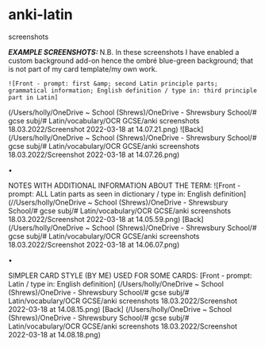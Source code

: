 # anki-latin
screenshots

<b><i> EXAMPLE SCREENSHOTS: </i></b>
    N.B. In these screenshots I have enabled a custom background add-on hence the ombré blue-green background; that is not part of my card template/my own work.

    ![Front - prompt: first &amp; second Latin principle parts; grammatical information; English definition / type in: third principle part in Latin]
(/Users/holly/OneDrive ~ School (Shrews)/OneDrive - Shrewsbury School/# gcse subj/# Latin/vocabulary/OCR GCSE/anki screenshots 18.03.2022/Screenshot 2022-03-18 at 14.07.21.png)
    ![Back]
(/Users/holly/OneDrive ~ School (Shrews)/OneDrive - Shrewsbury School/# gcse subj/# Latin/vocabulary/OCR GCSE/anki screenshots 18.03.2022/Screenshot 2022-03-18 at 14.07.26.png)

•

NOTES WITH ADDITIONAL INFORMATION ABOUT THE TERM:
    ![Front - prompt: ALL Latin parts as seen in dictionary / type in: English definition]
(//Users/holly/OneDrive ~ School (Shrews)/OneDrive - Shrewsbury School/# gcse subj/# Latin/vocabulary/OCR GCSE/anki screenshots 18.03.2022/Screenshot 2022-03-18 at 14.05.59.png)
    [Back]
(/Users/holly/OneDrive ~ School (Shrews)/OneDrive - Shrewsbury School/# gcse subj/# Latin/vocabulary/OCR GCSE/anki screenshots 18.03.2022/Screenshot 2022-03-18 at 14.06.07.png)

•

SIMPLER CARD STYLE (BY ME) USED FOR SOME CARDS:
    [Front - prompt: Latin / type in: English definition]
(/Users/holly/OneDrive ~ School (Shrews)/OneDrive - Shrewsbury School/# gcse subj/# Latin/vocabulary/OCR GCSE/anki screenshots 18.03.2022/Screenshot 2022-03-18 at 14.08.15.png)
    [Back]
(/Users/holly/OneDrive ~ School (Shrews)/OneDrive - Shrewsbury School/# gcse subj/# Latin/vocabulary/OCR GCSE/anki screenshots 18.03.2022/Screenshot 2022-03-18 at 14.08.18.png)
